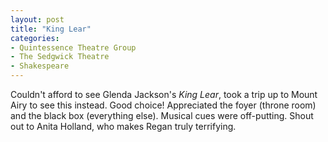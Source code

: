 ```yaml
---
layout: post
title: "King Lear"
categories:
- Quintessence Theatre Group
- The Sedgwick Theatre
- Shakespeare
---
```


Couldn't afford to see Glenda Jackson's *King Lear*, took a trip up to Mount Airy to see this instead. Good choice! Appreciated the foyer (throne room) and the black box (everything else). Musical cues were off-putting. Shout out to Anita Holland, who makes Regan truly terrifying.
